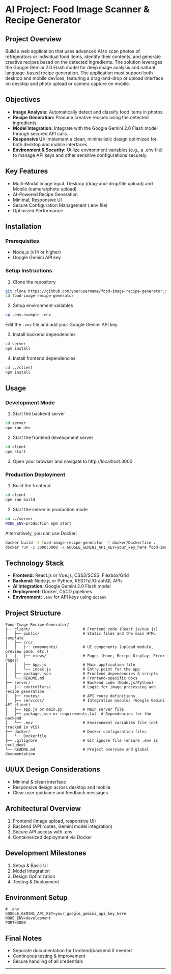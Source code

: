 # AI Project: Food Image Scanner & Recipe Generator

## Project Overview
Build a web application that uses advanced AI to scan photos of refrigerators or individual food items, identify their contents, and generate creative recipes based on the detected ingredients. The solution leverages the Google Gemini 2.0 Flash model for deep image analysis and natural language-based recipe generation. The application must support both desktop and mobile devices, featuring a drag-and-drop or upload interface on desktop and photo upload or camera capture on mobile.

## Objectives
- **Image Analysis:** Automatically detect and classify food items in photos.
- **Recipe Generation:** Produce creative recipes using the detected ingredients.
- **Model Integration:** Integrate with the Google Gemini 2.0 Flash model through secured API calls.
- **Responsive UI:** Implement a clean, minimalistic design optimized for both desktop and mobile interfaces.
- **Environment & Security:** Utilize environment variables (e.g., a .env file) to manage API keys and other sensitive configurations securely.

## Key Features
- Multi-Modal Image Input: Desktop (drag-and-drop/file upload) and Mobile (camera/photo upload)
- AI-Powered Recipe Generation
- Minimal, Responsive UI
- Secure Configuration Management (.env file)
- Optimized Performance

## Installation

### Prerequisites
- Node.js (v14 or higher)
- Google Gemini API key

### Setup Instructions

1. Clone the repository
```bash
git clone https://github.com/yourusername/food-image-recipe-generator.git
cd food-image-recipe-generator
```

2. Setup environment variables
```bash
cp .env.example .env
```
Edit the `.env` file and add your Google Gemini API key.

3. Install backend dependencies
```bash
cd server
npm install
```

4. Install frontend dependencies
```bash
cd ../client
npm install
```

## Usage

### Development Mode

1. Start the backend server
```bash
cd server
npm run dev
```

2. Start the frontend development server
```bash
cd client
npm start
```

3. Open your browser and navigate to http://localhost:3000

### Production Deployment

1. Build the frontend
```bash
cd client
npm run build
```

2. Start the server in production mode
```bash
cd ../server
NODE_ENV=production npm start
```

Alternatively, you can use Docker:
```bash
docker build -t food-image-recipe-generator -f docker/Dockerfile .
docker run -p 3000:3000 -e GOOGLE_GEMINI_API_KEY=your_key_here food-image-recipe-generator
```

## Technology Stack
- **Frontend:** React.js or Vue.js, CSS3/SCSS, Flexbox/Grid
- **Backend:** Node.js or Python, RESTful/GraphQL APIs
- **AI Integration:** Google Gemini 2.0 Flash model
- **Deployment:** Docker, CI/CD pipelines
- **Environment:** `.env` for API keys using `dotenv`

## Project Structure
```
Food-Image-Recipe-Generator/
├── client/                       # Frontend code (React.js/Vue.js)
│   ├── public/                   # Static files and the main HTML template
│   ├── src/
│   │   ├── components/           # UI components (upload module, preview pane, etc.)
│   │   ├── views/                # Pages (Home, Recipe Display, Error Pages)
│   │   ├── App.js                # Main application file
│   │   └── index.js              # Entry point for the app
│   ├── package.json              # Frontend dependencies & scripts
│   └── README.md                 # Frontend-specific docs
├── server/                       # Backend code (Node.js/Python)
│   ├── controllers/              # Logic for image processing and recipe generation
│   ├── routes/                   # API route definitions
│   ├── services/                 # Integration modules (Google Gemini API client)
│   ├── app.js or main.py         # Main server file
│   ├── package.json or requirements.txt  # Dependencies for the backend
│   └── .env                      # Environment variables file (not tracked in VCS)
├── docker/                       # Docker configuration files
│   └── Dockerfile
├── .gitignore                    # Git ignore file (ensure .env is excluded)
└── README.md                     # Project overview and global documentation
```

## UI/UX Design Considerations
- Minimal & clean interface
- Responsive design across desktop and mobile
- Clear user guidance and feedback messages

## Architectural Overview
1. Frontend (image upload, responsive UI)
2. Backend (API routes, Gemini model integration)
3. Secure API access with .env
4. Containerized deployment via Docker

## Development Milestones
1. Setup & Basic UI
2. Model Integration
3. Design Optimization
4. Testing & Deployment

## Environment Setup
```
# .env
GOOGLE_GEMINI_API_KEY=your_google_gemini_api_key_here
NODE_ENV=development
PORT=3000
```

## Final Notes
- Separate documentation for frontend/backend if needed
- Continuous testing & improvement
- Secure handling of all credentials

---
